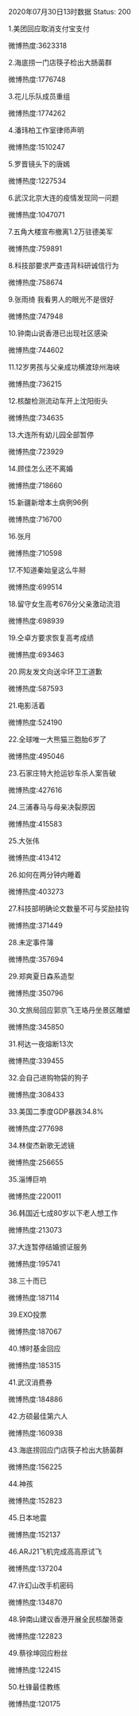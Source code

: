 2020年07月30日13时数据
Status: 200

1.美团回应取消支付宝支付

微博热度:3623318

2.海底捞一门店筷子检出大肠菌群

微博热度:1776748

3.花儿乐队成员重组

微博热度:1774262

4.潘玮柏工作室律师声明

微博热度:1510247

5.罗晋镜头下的唐嫣

微博热度:1227534

6.武汉北京大连的疫情发现同一问题

微博热度:1047071

7.五角大楼宣布撤离1.2万驻德美军

微博热度:759891

8.科技部要求严查违背科研诚信行为

微博热度:758674

9.张雨绮 我看男人的眼光不是很好

微博热度:747948

10.钟南山说香港已出现社区感染

微博热度:744602

11.12岁男孩与父亲成功横渡琼州海峡

微博热度:736215

12.核酸检测流动车开上沈阳街头

微博热度:734635

13.大连所有幼儿园全部暂停

微博热度:723929

14.顾佳怎么还不离婚

微博热度:718660

15.新疆新增本土病例96例

微博热度:716700

16.张月

微博热度:710598

17.不知道秦始皇这么牛掰

微博热度:699514

18.留守女生高考676分父亲激动流泪

微博热度:698939

19.仝卓方要求恢复高考成绩

微博热度:693463

20.网友发文向送伞环卫工道歉

微博热度:587593

21.电影活着

微博热度:524190

22.全球唯一大熊猫三胞胎6岁了

微博热度:495046

23.石家庄特大抢运钞车杀人案告破

微博热度:427616

24.三浦春马与母亲决裂原因

微博热度:415583

25.大张伟

微博热度:413412

26.如何在两分钟内睡着

微博热度:403273

27.科技部明确论文数量不可与奖励挂钩

微博热度:371449

28.未定事件簿

微博热度:357694

29.郑爽夏日森系造型

微博热度:350796

30.文旅局回应郭京飞王珞丹坐景区雕塑

微博热度:345850

31.柯达一夜熔断13次

微博热度:339455

32.会自己进购物袋的狗子

微博热度:308433

33.美国二季度GDP暴跌34.8%

微博热度:277698

34.林俊杰新歌无滤镜

微博热度:256655

35.淄博巨响

微博热度:220011

36.韩国近七成80岁以下老人想工作

微博热度:213073

37.大连暂停结婚颁证服务

微博热度:195741

38.三十而已

微博热度:187114

39.EXO投票

微博热度:187067

40.博时基金回应

微博热度:185315

41.武汉消费券

微博热度:184886

42.方硕最佳第六人

微博热度:160938

43.海底捞回应门店筷子检出大肠菌群

微博热度:156225

44.神孩

微博热度:152823

45.日本地震

微博热度:152137

46.ARJ21飞机完成高高原试飞

微博热度:137204

47.许幻山改手机密码

微博热度:134870

48.钟南山建议香港开展全民核酸筛查

微博热度:122823

49.蔡徐坤回应粉丝

微博热度:122415

50.杜锋最佳教练

微博热度:120175

